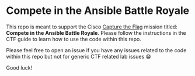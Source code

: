 # Compete in the Ansible Battle Royale

This repo is meant to support the Cisco [Capture the Flag](https://play-dc.ciscoctf.io/) mission titled: **Compete in the Ansible Battle Royale**.  Please follow the instructions in the CTF guide to learn how to use the code within this repo.

Please feel free to open an issue if you have any issues related to the code within this repo but not for generic CTF related lab issues 😁

Good luck!